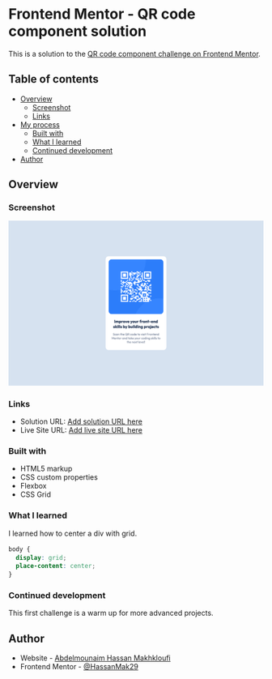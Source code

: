 # Frontend Mentor - QR code component solution

This is a solution to the [QR code component challenge on Frontend Mentor](https://www.frontendmentor.io/challenges/qr-code-component-iux_sIO_H).

## Table of contents

- [Overview](#overview)
  - [Screenshot](#screenshot)
  - [Links](#links)
- [My process](#my-process)
  - [Built with](#built-with)
  - [What I learned](#what-i-learned)
  - [Continued development](#continued-development)
- [Author](#author)

## Overview

### Screenshot

![](./screenshot.jpg)

### Links

- Solution URL: [Add solution URL here](https://your-solution-url.com)
- Live Site URL: [Add live site URL here](https://your-live-site-url.com)

### Built with

- HTML5 markup
- CSS custom properties
- Flexbox
- CSS Grid

### What I learned

I learned how to center a div with grid.

```css
body {
  display: grid;
  place-content: center;
}
```

### Continued development

This first challenge is a warm up for more advanced projects.

## Author

- Website - [Abdelmounaim Hassan Makhkloufi](https://portfolio-hassan.netlify.app/)
- Frontend Mentor - [@HassanMak29](https://www.frontendmentor.io/profile/HassanMak29)
